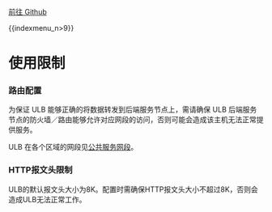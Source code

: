 [前往 Github](https://github.com/UCloudDocs/UCloud-document/tree/master/network/ulb)

{{indexmenu_n>9}}

# 使用限制

### 路由配置

为保证 ULB 能够正确的将数据转发到后端服务节点上，需请确保 ULB 后端服务节点的防火墙／路由能够允许对应网段的访问，否则可能会造成该主机无法正常提供服务。

ULB 在各个区域的网段见[公共服务网段](https://docs.ucloud.cn/network/vpc/limit)。

### HTTP报文头限制

ULB的默认报文头大小为8K。配置时需确保HTTP报文头大小不超过8K，否则会造成ULB无法正常工作。

